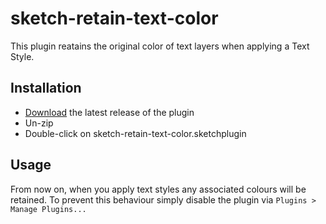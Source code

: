 # sketch-retain-text-color

This plugin reatains the original color of text layers when applying a Text Style. 

## Installation

- [Download](../../releases/latest/download/sketch-retain-text-color.sketchplugin.zip) the latest release of the plugin
- Un-zip
- Double-click on sketch-retain-text-color.sketchplugin

## Usage

From now on, when you apply text styles any associated colours will be retained. To prevent this behaviour simply disable the plugin via `Plugins > Manage Plugins...`

